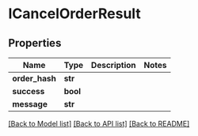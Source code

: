 # ICancelOrderResult

## Properties
Name | Type | Description | Notes
------------ | ------------- | ------------- | -------------
**order_hash** | **str** |  | 
**success** | **bool** |  | 
**message** | **str** |  | 

[[Back to Model list]](../README.md#documentation-for-models) [[Back to API list]](../README.md#documentation-for-api-endpoints) [[Back to README]](../README.md)


